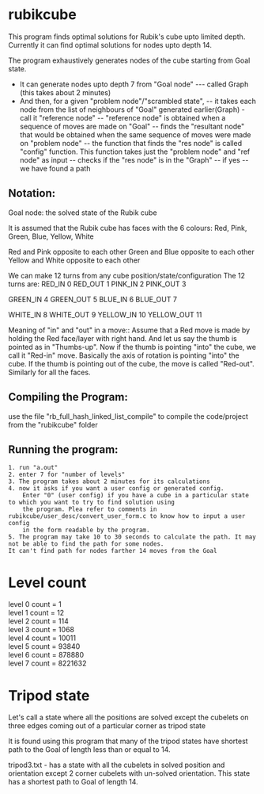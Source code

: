 # rubikcube
This program finds optimal solutions for Rubik's cube upto limited depth. Currently it can find optimal solutions for nodes upto depth 14.

The program exhaustively generates nodes of the cube starting from Goal state.
- It can generate nodes upto depth 7 from "Goal node" --- called Graph (this takes about 2 minutes)
- And then, for a given "problem node"/"scrambled state",
    -- it takes each node from the list of neighbours of "Goal" generated earlier(Graph) - call it "reference node"
       -- "reference node" is obtained when a sequence of moves are made on "Goal"
       -- finds the "resultant node" that would be obtained when the same sequence of moves were made on "problem node"
          -- the function that finds the "res node" is called "config" function. This function takes just the "problem node"
          and "ref node" as input
       -- checks if the "res node" is in the "Graph"
       -- if yes -- we have found a path

## Notation:
Goal node: the solved state of the Rubik cube

It is assumed that the Rubik cube has faces with the 6 colours:
        Red,
        Pink,
        Green,
        Blue,
        Yellow,
        White
        
Red and Pink opposite to each other
Green and Blue opposite to each other
Yellow and White opposite to each other

We can make 12 turns from any cube position/state/configuration
The 12 turns are:
  RED_IN 0
  RED_OUT 1
  PINK_IN 2
  PINK_OUT 3
  
  GREEN_IN 4
  GREEN_OUT 5
  BLUE_IN 6
  BLUE_OUT 7
  
  WHITE_IN 8
  WHITE_OUT 9
  YELLOW_IN 10
  YELLOW_OUT 11
 
 Meaning of "in" and "out" in a move::
     Assume that a Red move is made by holding the Red face/layer with right hand. And let us say the thumb is pointed as in "Thumbs-up". Now if the thumb is pointing "into" the cube, we call it "Red-in" move. Basically the axis of rotation is pointing "into" the cube. If the thumb is pointing out of the cube, the move is called "Red-out". Similarly for all the faces.

## Compiling the Program:
use the file "rb_full_hash_linked_list_compile" to compile the code/project from the "rubikcube" folder

## Running the program:
    1. run "a.out"
    2. enter 7 for "number of levels"
    3. The program takes about 2 minutes for its calculations
    4. now it asks if you want a user config or generated config.
        Enter "0" (user config) if you have a cube in a particular state to which you want to try to find solution using
        the program. Plea refer to comments in rubikcube/user_desc/convert_user_form.c to know how to input a user config
        in the form readable by the program.
    5. The program may take 10 to 30 seconds to calculate the path. It may not be able to find the path for some nodes.
    It can't find path for nodes farther 14 moves from the Goal
        
# Level count
level 0 count =      1  
level 1 count =     12  
level 2 count =    114  
level 3 count =   1068  
level 4 count =  10011  
level 5 count =  93840  
level 6 count = 878880  
level 7 count = 8221632  

# Tripod state
 Let's call a state where all the positions are solved except the cubelets on three edges coming out of a particular corner as
 tripod state
 
 It is found using this program that many of the tripod states have shortest path to the Goal of length less than or equal
 to 14.
 
 tripod3.txt - has a state with all the cubelets in solved position and orientation except 2 corner cubelets with
 un-solved orientation. This state has a shortest path to Goal of length 14.
